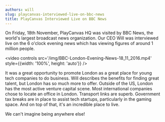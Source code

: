```yaml
---
authors: will
slug: playcanvas-interviewed-live-on-bbc-news
title: PlayCanvas Interviewed Live on BBC News
---
```


On Friday, 18th November, PlayCanvas HQ was visited by BBC News, the world's largest broadcast news organization. Our CEO Will was interviewed live on the 6 o'clock evening news which has viewing figures of around 1 million people.

<video controls src='/img/BBC-London-Evening-News-18_11_2016.mp4' style={{width: '100%', height: 'auto'}} />

<!-- truncate -->

It was a great opportunity to promote London as a great place for young tech companies to do business. Will describes the benefits for finding great talent, but London has so much more to offer. Outside of the US, London has the most active venture capital scene. Most international companies chose to locate an office in London. Transport links are superb. Government tax breaks are in place to assist tech startups, particularly in the gaming space. And on top of that, it's an incredible place to live.

We can't imagine being anywhere else!
